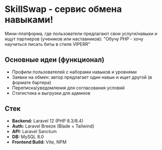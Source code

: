 # SkillSwap - сервис обмена навыками!

Мини-платформа, где пользователи предлагают свои услуги/навыки и ищут партнеров (учеников или наставников):
"Обучу PHP - хочу научиться писать биты в стиле VIPERR"

## Основные идеи (функционал)
- Профили пользователей с наборами навыков и уровнями
- Заявки на обмен: автор предлагает один навык и ищет другой (в формате бартера)
- Переписка/уведомления для согласования условий
- Статистика и выгрузки для админов

## Стек
- **Backend:** Laravel 12 (PHP 8.3/8.4)
- **Auth:** Laravel Breeze (Blade + Tailwind)
- **API:** Laravel Sanctum
- **DB:** MySQL 8.0
- **Frontend Build:** Vite, NPM
